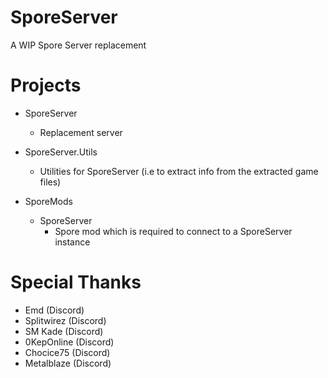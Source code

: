 # SporeServer
A WIP Spore Server replacement

# Projects
* SporeServer
   * Replacement server

* SporeServer.Utils
   * Utilities for SporeServer (i.e to extract info from the extracted game files)

* SporeMods
   * SporeServer
     * Spore mod which is required to connect to a SporeServer instance

# Special Thanks
* Emd (Discord)
* Splitwirez (Discord)
* SM Kade (Discord)
* 0KepOnline (Discord)
* Chocice75 (Discord)
* Metalblaze (Discord)

